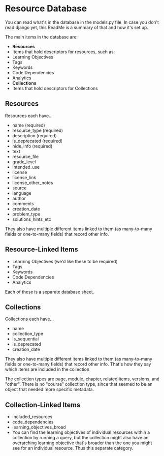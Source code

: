 Resource Database
====================

You can read what's in the database in the models.py file. In case you don't read django yet, this ReadMe is a summary of that and how it's set up.

The main items in the database are:
* **Resources**
* Items that hold descriptors for resources, such as:
 * Learning Objectives
 * Tags
 * Keywords
 * Code Dependencies
 * Analytics
* **Collections**
* Items that hold descriptors for Collections

Resources
-----------

Resources each have...

* name (required)
* resource\_type (required)
* description (required)
* is\_deprecated (required)
* hide\_info (required)
* text
* resource\_file
* grade\_level
* intended\_use
* license
* license\_link
* license\_other\_notes
* source
* language
* author
* comments
* creation\_date
* problem\_type
* solutions\_hints\_etc

They also have multiple different items linked to them (as many-to-many fields or one-to-many fields) that record other info.

Resource-Linked Items
-----------

* Learning Objectives (we'd like these to be required)
* Tags
* Keywords
* Code Dependencies
* Analytics

Each of these is a separate database sheet.


Collections
-----------

Collections each have...

* name
* collection\_type
* is\_sequential
* is\_deprecated
* creation\_date

They also have multiple different items linked to them (as many-to-many fields or one-to-many fields) that record other info. That's how they say which items are included in the collection.

The collection types are page, module, chapter, related items, versions, and "other". There is no "course" collection type, since that seemed to be an object that needed more specific metadata.


Collection-Linked Items
-----------

* included\_resources
* code\_dependencies
* learning\_objectives\_broad
 * You can find the learning objectives of individual resources within a collection by running a query, but the collection might also have an overarching learning objective that's broader than the one you might see for an individual resource. Thus this separate category.